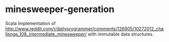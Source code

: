 minesweeper-generation
======================

Scala Implementation of http://www.reddit.com/r/dailyprogrammer/comments/126905/10272012_challenge_108_intermediate_minesweeper/ with immutable data structures.
